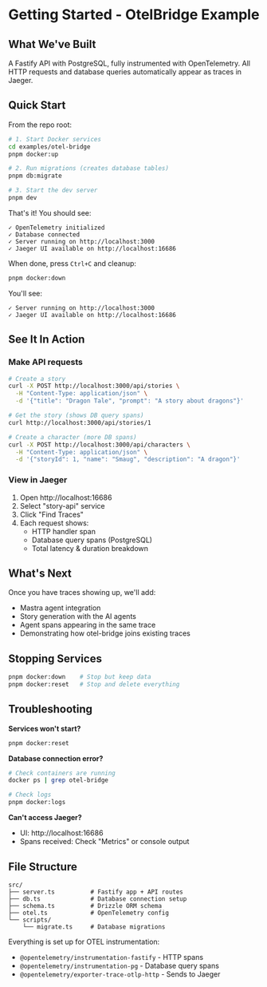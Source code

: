 # Getting Started - OtelBridge Example

## What We've Built

A Fastify API with PostgreSQL, fully instrumented with OpenTelemetry. All HTTP requests and database queries automatically appear as traces in Jaeger.

## Quick Start

From the repo root:

```bash
# 1. Start Docker services
cd examples/otel-bridge
pnpm docker:up

# 2. Run migrations (creates database tables)
pnpm db:migrate

# 3. Start the dev server
pnpm dev
```

That's it! You should see:
```
✓ OpenTelemetry initialized
✓ Database connected
✓ Server running on http://localhost:3000
✓ Jaeger UI available on http://localhost:16686
```

When done, press `Ctrl+C` and cleanup:
```bash
pnpm docker:down
```

You'll see:
```
✓ Server running on http://localhost:3000
✓ Jaeger UI available on http://localhost:16686
```

## See It In Action

### Make API requests
```bash
# Create a story
curl -X POST http://localhost:3000/api/stories \
  -H "Content-Type: application/json" \
  -d '{"title": "Dragon Tale", "prompt": "A story about dragons"}'

# Get the story (shows DB query spans)
curl http://localhost:3000/api/stories/1

# Create a character (more DB spans)
curl -X POST http://localhost:3000/api/characters \
  -H "Content-Type: application/json" \
  -d '{"storyId": 1, "name": "Smaug", "description": "A dragon"}'
```

### View in Jaeger
1. Open http://localhost:16686
2. Select "story-api" service
3. Click "Find Traces"
4. Each request shows:
   - HTTP handler span
   - Database query spans (PostgreSQL)
   - Total latency & duration breakdown

## What's Next

Once you have traces showing up, we'll add:
- Mastra agent integration
- Story generation with the AI agents
- Agent spans appearing in the same trace
- Demonstrating how otel-bridge joins existing traces

## Stopping Services

```bash
pnpm docker:down    # Stop but keep data
pnpm docker:reset   # Stop and delete everything
```

## Troubleshooting

**Services won't start?**
```bash
pnpm docker:reset
```

**Database connection error?**
```bash
# Check containers are running
docker ps | grep otel-bridge

# Check logs
pnpm docker:logs
```

**Can't access Jaeger?**
- UI: http://localhost:16686
- Spans received: Check "Metrics" or console output

## File Structure

```
src/
├── server.ts          # Fastify app + API routes
├── db.ts              # Database connection setup
├── schema.ts          # Drizzle ORM schema
├── otel.ts            # OpenTelemetry config
└── scripts/
    └── migrate.ts     # Database migrations
```

Everything is set up for OTEL instrumentation:
- `@opentelemetry/instrumentation-fastify` - HTTP spans
- `@opentelemetry/instrumentation-pg` - Database query spans
- `@opentelemetry/exporter-trace-otlp-http` - Sends to Jaeger
